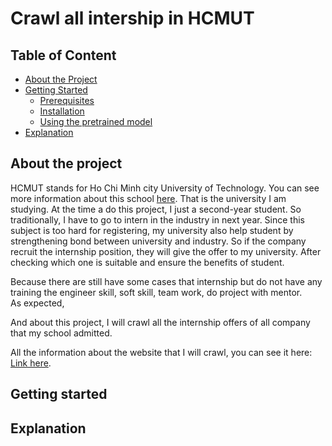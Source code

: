 # Crawl all intership in HCMUT


## Table of Content 

* [About the Project](#about-the-project)
* [Getting Started](#getting-started)
  * [Prerequisites](#prerequisites)
  * [Installation](#installation)
  * [Using the pretrained model](#Using-the-pretrained-model)
* [Explanation](#explanation)




## About the project

HCMUT stands for Ho Chi Minh city University of Technology. You can see more information about this school [here](http://www.aao.hcmut.edu.vn/). That is the university I am studying. At the time a do this project, I just a second-year student. So traditionally, I have to go to intern in the industry in next year. Since this subject is too hard for registering, my university also help student by strengthening bond between university and industry. So if the company recruit the internship position, they will give the offer to my university. After checking which one is suitable and ensure the benefits of student. 

Because there are still have some cases that internship but do not have any 
training the engineer skill, soft skill, team work, do project with mentor.  
As expected, 

And about this project, I will crawl all the internship offers of all company that my school admitted.

All the information about the website that I will crawl, you can see it here: [Link here](https://internship.cse.hcmut.edu.vn/internship).

## Getting started


## Explanation
